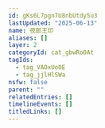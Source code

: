 ```yaml
---
id: gKs6L7pgn7U8nbUtdy5u3
lastUpdated: "2025-06-13"
name: 夜郎王印
aliases: []
layer: 2
categoryId: cat_gbwRo0At
tagIds:
  - tag_VAOxUoOE
  - tag_jjlHlSWa
nsfw: false
parent: ""
relatedEntries: []
timelineEvents: []
titledLinks: []
---
```


